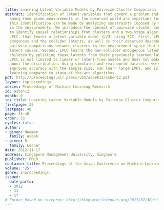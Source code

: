 ```yaml
---
title: Learning Latent Variable Models by Pairwise Cluster Comparison
abstract: Identification of latent variables that govern a problem and the relationships
  among them given measurements in the observed world are important for causal discovery.
  This identification can be made by analyzing constraints imposed by the latents
  in the measurements. We introduce the concept of pairwise cluster comparison PCC
  to identify causal relationships from clusters and a two-stage algorithm, called
  LPCC, that learns a latent variable model (LVM) using PCC. First, LPCC learns the
  exogenous and the collider latents, as well as their observed descendants, by utilizing
  pairwise comparisons between clusters in the measurement space that may explain
  latent causes. Second, LPCC learns the non-collider endogenous latents and their
  children by splitting these latents from their previously learned latent ancestors.
  LPCC is not limited to linear or latent-tree models and does not make assumptions
  about the distribution. Using simulated and real-world datasets, we show that LPCC
  improves accuracy with the sample size, can learn large LVMs, and is accurate in
  learning compared to state-of-the-art algorithms.
pdf: http://proceedings.mlr.press/v25/asbeh12/asbeh12.pdf
layout: inproceedings
series: Proceedings of Machine Learning Research
id: asbeh12
month: 0
tex_title: Learning Latent Variable Models by Pairwise Cluster Comparison
firstpage: 33
lastpage: 48
page: 33-48
order: 33
cycles: false
author:
- given: Nuaman
  family: Asbeh
- given: B.
  family: Lerner
date: 2012-11-17
address: Singapore Management University, Singapore
publisher: PMLR
container-title: Proceedings of the Asian Conference on Machine Learning
volume: '25'
genre: inproceedings
issued:
  date-parts:
  - 2012
  - 11
  - 17
# Format based on citeproc: http://blog.martinfenner.org/2013/07/30/citeproc-yaml-for-bibliographies/
---
```

